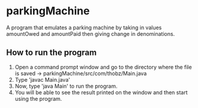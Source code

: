 # parkingMachine

A program that emulates a parking machine by taking in values amountOwed and amountPaid then giving change in denominations.

## How to run the program

1. Open a command prompt window and go to the directory where the file is saved -> parkingMachine/src/com/thobz/Main.java
2. Type 'javac Main.java'
3. Now, type 'java Main' to run the program.
4. You will be able to see the result printed on the window and then start using the program.
